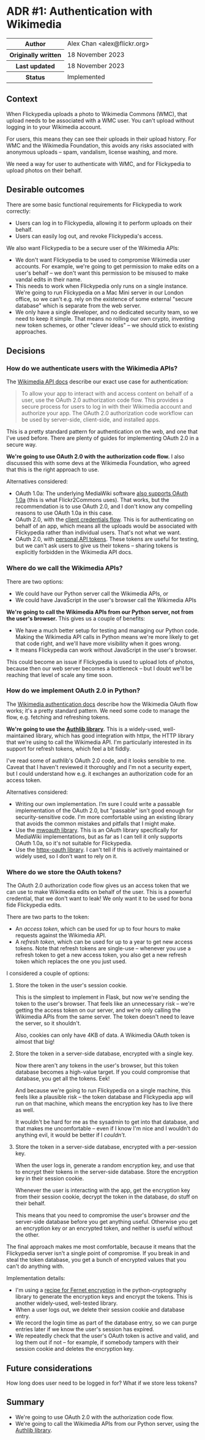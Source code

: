 # ADR #1: Authentication with Wikimedia

<table>
  <tr>
    <th>Author</th>
    <td>Alex Chan &lt;alex@flickr.org&gt;</td>
  </tr>
  <tr>
    <th>Originally written</th>
    <td>18 November 2023</td>
  </tr>
  <tr>
    <th>Last updated</th>
    <td>18 November 2023</td>
  </tr>
  <tr>
    <th>Status</th>
    <td>Implemented</td>
  </tr>
</table>

## Context

When Flickypedia uploads a photo to Wikimedia Commons (WMC), that upload needs to be associated with a WMC user.
You can't upload without logging in to your Wikimedia account.

For users, this means they can see their uploads in their upload history.
For WMC and the Wikimedia Foundation, this avoids any risks associated with anonymous uploads – spam, vandalism, license washing, and more.

We need a way for user to authenticate with WMC, and for Flickypedia to upload photos on their behalf.

## Desirable outcomes

There are some basic functional requirements for Flickypedia to work correctly:

*   Users can log in to Flickypedia, allowing it to perform uploads on their behalf.
*   Users can easily log out, and revoke Flickypedia's access.

We also want Flickypedia to be a secure user of the Wikimedia APIs:

*   We don't want Flickypedia to be used to compromise Wikimedia user accounts.
    For example, we're going to get permission to make edits on a user's behalf – we don't want this permission to be misused to make vandal edits in their name.
*   This needs to work when Flickypedia only runs on a single instance.
    We're going to run Flickypedia on a Mac Mini server in our London office, so we can't e.g. rely on the existence of some external "secure database" which is separate from the web server.
*   We only have a single developer, and no dedicated security team, so we need to keep it simple.
    That means no rolling our own crypto, inventing new token schemes, or other "clever ideas" – we should stick to existing approaches.

## Decisions

### How do we authenticate users with the Wikimedia APIs?

The [Wikimedia API docs][wikimedia_auth] describe our exact use case for authentication:

> To allow your app to interact with and access content on behalf of a user, use the OAuth 2.0 authorization code flow.
> This provides a secure process for users to log in with their Wikimedia account and authorize your app.
> The OAuth 2.0 authorization code workflow can be used by server-side, client-side, and installed apps.

This is a pretty standard pattern for authentication on the web, and one that I've used before.
There are plenty of guides for implementing OAuth 2.0 in a secure way.

**We're going to use OAuth 2.0 with the authorization code flow.**
I also discussed this with some devs at the Wikimedia Foundation, who agreed that this is the right approach to use.

Alternatives considered:

*   OAuth 1.0a: The underlying MediaWiki software [also supports OAuth 1.0a][mediawiki_oauth] (this is what Flickr2Commons uses).
    That works, but the recommendation is to use OAuth 2.0, and I don't know any compelling reasons to use OAuth 1.0a in this case.
*   OAuth 2.0, with the [client credentials flow][client_credentials].
    This is for authenticating on behalf of an app, which means all the uploads would be associated with Flickypedia rather than individual users.
    That's not what we want.
*   OAuth 2.0, with [personal API tokens][api_tokens].
    These tokens are useful for testing, but we can't ask users to give us their tokens – sharing tokens is explicitly forbidden in the Wikimedia API docs.

[mediawiki_oauth]: https://www.mediawiki.org/wiki/OAuth/For_Developers
[wikimedia_auth]: https://api.wikimedia.org/wiki/Authentication
[client_credentials]: https://api.wikimedia.org/wiki/Authentication#App_authentication
[api_tokens]: https://api.wikimedia.org/wiki/Authentication#Personal_API_tokens

### Where do we call the Wikimedia APIs?

There are two options:

*   We could have our Python server call the Wikimedia APIs, or
*   We could have JavaScript in the user's browser call the Wikimedia APIs

**We're going to call the Wikimedia APIs from our Python server, not from the user's browser.**
This gives us a couple of benefits:

*   We have a much better setup for testing and managing our Python code.
    Making the Wikimedia API calls in Python means we're more likely to get that code right, and we'll have more visibility when it goes wrong.
*   It means Flickypedia can work without JavaScript in the user's browser.

This could become an issue if Flickypedia is used to upload lots of photos, because then our web server becomes a bottleneck – but I doubt we'll be reaching that level of scale any time soon.

### How do we implement OAuth 2.0 in Python?

The [Wikimedia authentication docs][wikimedia_auth] describe how the Wikimedia OAuth flow works; it's a pretty standard pattern.
We need some code to manage the flow, e.g. fetching and refreshing tokens.

**We're going to use the [Authlib library][authlib].**
This is a widely-used, well-maintained library, which has good integration with httpx, the HTTP library that we're using to call the Wikimedia API.
I'm particularly interested in its support for refresh tokens, which feel a bit fiddly.

I've read some of authlib's OAuth 2.0 code, and it looks sensible to me.
Caveat that I haven't reviewed it thoroughly and I'm not a security expert, but I could understand how e.g. it exchanges an authorization code for an access token.

Alternatives considered:

*   Writing our own implementation.
    I’m sure I could write a passable implementation of the OAuth 2.0, but "passable" isn't good enough for security-sensitive code.
    I'm more comfortable using an existing library that avoids the common mistakes and pitfalls that I might make.
*   Use the [mwoauth library][mwoauth].
    This is an OAuth library specifically for MediaWiki implementations, but as far as I can tell it only supports OAuth 1.0a, so it's not suitable for Flickypedia.
*   Use the [httpx-oauth library][httpx_oauth].
    I can't tell if this is actively maintained or widely used, so I don't want to rely on it.

[authlib]: https://authlib.org/
[mwoauth]: https://pypi.org/project/mwoauth/
[httpx_oauth]: https://frankie567.github.io/httpx-oauth/

### Where do we store the OAuth tokens?

The OAuth 2.0 authorization code flow gives us an access token that we can use to make Wikimedia edits on behalf of the user.
This is a powerful credential, that we don't want to leak!
We only want it to be used for bona fide Flickypedia edits.

There are two parts to the token:

*   An *access token*, which can be used for up to four hours to make requests against the Wikimedia API.
*   A *refresh token*, which can be used for up to a year to get new access tokens.
    Note that refresh tokens are single-use – whenever you use a refresh token to get a new access token, you also get a new refresh token which replaces the one you just used.

I considered a couple of options:

1.  Store the token in the user's session cookie.

    This is the simplest to implement in Flask, but now we're sending the token to the user's browser.
    That feels like an unnecessary risk – we're getting the access token on our server, and we're only calling the Wikimedia APIs from the same server.
    The token doesn't need to leave the server, so it shouldn't.

    Also, cookies can only have 4KB of data.
    A Wikimedia OAuth token is almost that big!

2.  Store the token in a server-side database, encrypted with a single key.

    Now there aren't any tokens in the user's browser, but this token database becomes a high-value target.
    If you could compromise that database, you get all the tokens.
    Eek!

    And because we're going to run Flickypedia on a single machine, this feels like a plausible risk – the token database and Flickypedia app will run on that machine, which means the encryption key has to live there as well.

    It wouldn't be hard for me as the sysadmin to get into that database, and that makes me uncomfortable – even if I know I'm nice and I wouldn't do anything evil, it would be better if I *couldn't*.

3.  Store the token in a server-side database, encrypted with a per-session key.

    When the user logs in, generate a random encryption key, and use that to encrypt their tokens in the server-side database.
    Store the encryption key in their session cookie.

    Whenever the user is interacting with the app, get the encryption key from their session cookie, decrypt the token in the database, do stuff on their behalf.

    This means that you need to compromise the user's browser *and* the server-side database before you get anything useful.
    Otherwise you get an encryption key or an encrypted token, and neither is useful without the other.

The final approach makes me most comfortable, because it means that the Flickypedia server isn't a single point of compromise.
If you break in and steal the token database, you get a bunch of encrypted values that you can't do anything with.

Implementation details:

*   I'm using a [recipe for Fernet encryption][fernet] in the python-cryptography library to generate the encryption keys and encrypt the tokens.
    This is another widely-used, well-tested library.
*   When a user logs out, we delete their session cookie and database entry.
*   We record the login time as part of the database entry, so we can purge entries later if we know the user's session has expired.
*   We repeatedly check that the user's OAuth token is active and valid, and log them out if not – for example, if somebody tampers with their session cookie and deletes the encryption key.

[fernet]: https://cryptography.io/en/latest/fernet/

## Future considerations

How long does user need to be logged in for?
What if we store less tokens?

## Summary

*   We're going to use OAuth 2.0 with the authorization code flow.
*   We're going to call the Wikimedia APIs from our Python server, using the [Authlib library][authlib].

